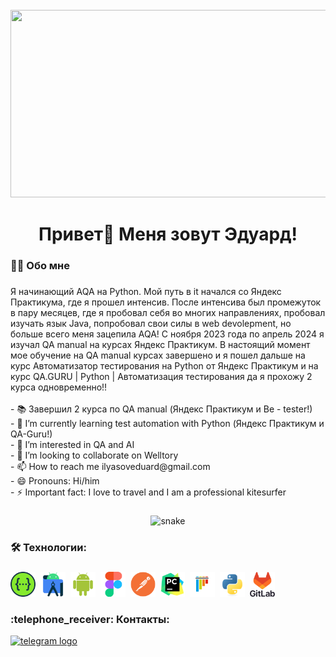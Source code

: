 <br clear="both">

<div align="center">
  <img height="300" width="1200" src="https://mir-s3-cdn-cf.behance.net/project_modules/fs/22b22287602523.5dbd29081561d.gif"  />
</div>

###

<h1 align="center">Привет👋 Меня зовут Эдуард!</h1>

###

<h3 align="left">👩‍💻  Обо мне</h3>

###

<p align="left">
  Я начинающий AQA на Python. Мой путь в it начался со Яндекс Практикума, где я прошел интенсив. После интенсива был промежуток в пару месяцев, где я пробовал себя во многих направлениях, пробовал изучать язык Java, попробовал свои силы в web devolepment, но больше всего меня зацепила AQA! С ноября 2023 года по апрель 2024 я изучал QA manual на курсах Яндекс Практикум. В настоящий момент мое обучение на QA manual курсах завершено и я пошел дальше на курс Автоматизатор тестирования на Python от Яндекс Практикум и на курс QA.GURU | Python | Автоматизация тестирования да я прохожу 2 курса одновременно!!
  <br>
  <br>- 📚 Завершил 2 курса по QA manual (Яндекс Практикум и Be - tester!)
  <br>- 🌱 I’m currently learning test automation with Python (Яндекс Практикум и QA-Guru!)
  <br>- 👀 I’m interested in QA and AI
  <br>- 💞️ I’m looking to collaborate on Welltory
  <br>- 📫 How to reach me ilyasoveduard@gmail.com
  <br>- 😄 Pronouns: Hi/him
  <br>- ⚡ Important fact: I love to travel and I am a professional kitesurfer


  
</p>

###

<p align="center">
 <img width="700" src="assets/github-snake.svg" alt="snake"/>
</p>



###

<h3 align="left">🛠 Технологии:</h3>

###

<div>
  <img src="https://github.com/devicons/devicon/blob/master/icons/swagger/swagger-original.svg" title="Swagger" alt="Swagger" width="40" height="40"/>&nbsp;
  <img src="https://github.com/devicons/devicon/blob/master/icons/androidstudio/androidstudio-original.svg" title="AndroidStudio" alt="AndroidStudio" width="40" height="40"/>&nbsp;
  <img src="https://github.com/devicons/devicon/blob/master/icons/android/android-original.svg" title="Android" alt="Android" width="40" height="40"/>&nbsp;
  <img src="https://github.com/devicons/devicon/blob/master/icons/figma/figma-original.svg" title="Figma" alt="Figma" width="40" height="40"/>&nbsp;
  <img src="https://github.com/devicons/devicon/blob/master/icons/postman/postman-original.svg" title="Postman" alt="Postman" width="40" height="40"/>&nbsp;
  <img src="https://github.com/devicons/devicon/blob/master/icons/pycharm/pycharm-original.svg" title="PyCharm" alt="PyCharm" width="40" height="40"/>&nbsp;
  <img src="https://github.com/devicons/devicon/blob/master/icons/pytest/pytest-original.svg" title="PyTest" alt="PyTest" width="40" height="40"/>&nbsp;
  <img src="https://github.com/devicons/devicon/blob/master/icons/python/python-original.svg" title="Python" alt="Python" width="40" height="40"/>&nbsp;
  <img src="https://github.com/devicons/devicon/blob/master/icons/gitlab/gitlab-original-wordmark.svg" title="GitLab" alt="GitLab" width="40" height="40"/>&nbsp;
</div>

###
<h3 align="left">:telephone_receiver: Контакты:</h3>

<div>
  <a href="https://t.me/ED_QA_engineer" target="_blank">
    <img src="https://img.shields.io/static/v1?message=Telegram&logo=telegram&label=&color=2CA5E0&logoColor=white&labelColor=&style=for-the-badge" height="25" alt="telegram logo"  />
  </a>
</div>

###

